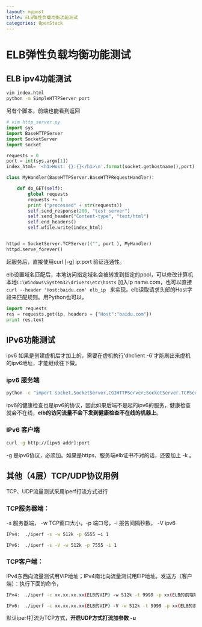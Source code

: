 ```yaml
---
layout: mypost
title: ELB弹性负载均衡功能测试
categories: OpenStack
---
```

# ELB弹性负载均衡功能测试

## ELB ipv4功能测试
```bash
vim index.html
python -m SimpleHTTPServer port
```

另有个脚本，前端也能看到返回
```python 
# vim http_server.py
import sys
import BaseHTTPServer
import SocketServer
import socket

requests = 0
port = int(sys.argv[1])
index_html= '<h1>Host: {}:{}</h1>\n'.format(socket.gethostname(),port)

class MyHandler(BaseHTTPServer.BaseHTTPRequestHandler):

    def do_GET(self):
        global requests
        requests += 1
        print ("processed" + str(requests))
        self.send_response(200, "test server")
        self.send_header("Content-type", "text/html")
        self.end_headers()
        self.wfile.write(index_html)


httpd = SocketServer.TCPServer(("", port ), MyHandler)
httpd.serve_forever()
```
起服务后，直接使用curl [-g] ip:port 验证连通性。

elb设置域名匹配后，本地访问指定域名会被转发到指定的pool，可以修改计算机本地`C:\Windows\System32\drivers\etc\hosts` 加入ip name.com，也可以直接`curl --header 'Host:baidu.com' elb_ip ` 来实现。elb读取请求头部的Host字段来匹配规则。用Python也可以，
```python
import requests
res = requests.get(ip, headers = {"Host":"baidu.com"})
print res.text
```

## IPv6功能测试

ipv6 如果是创建虚机后才加上的，需要在虚机执行'dhclient -6'才能刷出来虚机的ipv6地址，才能继续往下做。
### ipv6 服务端

```bash
python -c "import socket,SocketServer,CGIHTTPServer;SocketServer.TCPServer.address_family=socket.AF_INET6;CGIHTTPServer.test()" xxx
```

ipv6的健康检查也是ipv6的协议，因此如果后端不是起的ipv6的服务，健康检查就会不在线，**elb的访问流量不会下发到健康检查不在线的机器上**。

### IPv6 客户端

```bash
curl -g http://[ipv6 addr]:port
```
-g 是ipv6协议，必须加。如果是https，服务端elb证书不对的话，还要加上 -k 。

## 其他（4层）TCP/UDP协议用例

TCP、UDP流量测试采用iperf打流方式进行

### TCP服务器端：

-s 服务器端， -w TCP窗口大小，-p 端口号，-i 报告间隔秒数， -V ipv6
```bash
IPv4:  ./iperf -s -w 512k -p 6555 –i 1

IPv6:  ./iperf -s -V -w 512k -p 7555 -i 1
```


### TCP客户端：

IPv4东西向流量测试用VIP地址；IPv4南北向流量测试用EIP地址。发送方（客户端）：执行下面的命令，
```bash
IPv4:  ./iperf -c xx.xx.xx.xx(ELB的VIP) -w 512k -t 9999 -p xx(ELB的前端端口号) -i 1

IPv6:  ./iperf -c xx.xx.xx.xx(ELB的VIP) -V -w 512k -t 9999 -p xx(ELB的前端端口号) -i 1
```

默认iperf打流为TCP方式，**开启UDP方式打流加参数 -u**

